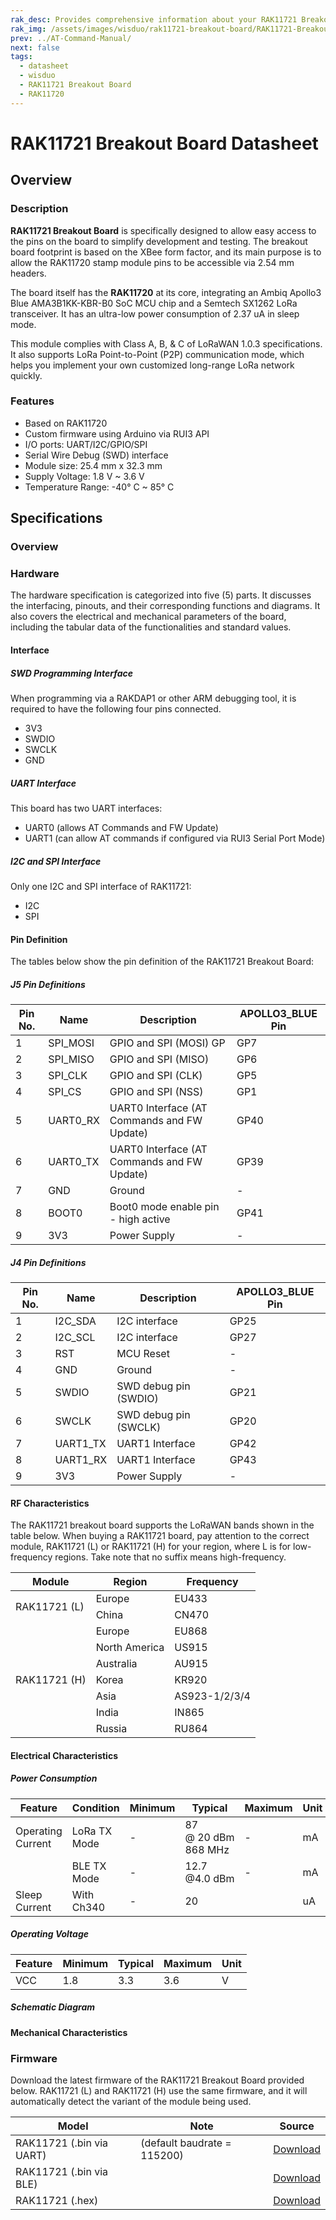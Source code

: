 ```yaml
---
rak_desc: Provides comprehensive information about your RAK11721 Breakout Board to help you use it. This information includes technical specifications, characteristics, and requirements, and it also discusses the device components.
rak_img: /assets/images/wisduo/rak11721-breakout-board/RAK11721-Breakout.png
prev: ../AT-Command-Manual/
next: false
tags:
  - datasheet
  - wisduo
  - RAK11721 Breakout Board
  - RAK11720
---
```


# RAK11721 Breakout Board Datasheet

## Overview

### Description

**RAK11721 Breakout Board** is specifically designed to allow easy access to the pins on the board to simplify development and testing. The breakout board footprint is based on the XBee form factor, and its main purpose is to allow the RAK11720 stamp module pins to be accessible via 2.54&nbsp;mm headers.

The board itself has the **RAK11720** at its core, integrating an Ambiq Apollo3 Blue AMA3B1KK-KBR-B0 SoC MCU chip and a Semtech SX1262 LoRa transceiver. It has an ultra-low power consumption of 2.37&nbsp;uA in sleep mode.

This module complies with Class A, B, & C of LoRaWAN 1.0.3 specifications. It also supports LoRa Point-to-Point (P2P) communication mode, which helps you implement your own customized long-range LoRa network quickly.

### Features

- Based on RAK11720
- Custom firmware using Arduino via RUI3 API
- I/O ports: UART/I2C/GPIO/SPI
- Serial Wire Debug (SWD) interface
- Module size: 25.4&nbsp;mm x 32.3&nbsp;mm
- Supply Voltage: 1.8&nbsp;V ~ 3.6&nbsp;V
- Temperature Range: -40°&nbsp;C ~ 85°&nbsp;C

## Specifications

### Overview

### Hardware

The hardware specification is categorized into five (5) parts. It discusses the interfacing, pinouts, and their corresponding functions and diagrams. It also covers the electrical and mechanical parameters of the board, including the tabular data of the functionalities and standard values.

#### Interface

##### SWD Programming Interface

When programming via a RAKDAP1 or other ARM debugging tool, it is required to have the following four pins connected.

- 3V3
- SWDIO
- SWCLK
- GND

##### UART Interface

This board has two UART interfaces:

- UART0 (allows AT Commands and FW Update)
- UART1 (can allow AT commands if configured via RUI3 Serial Port Mode)

##### I2C and SPI Interface

Only one I2C and SPI interface of RAK11721:

- I2C
- SPI

#### Pin Definition

The tables below show the pin definition of the RAK11721 Breakout Board:

##### J5 Pin Definitions

| Pin No.  | Name     | Description                                 | APOLLO3_BLUE Pin |
| -------- | -------- | ------------------------------------------- | ---------------- |
| 1        | SPI_MOSI | GPIO and SPI (MOSI) GP                      | GP7              |
| 2        | SPI_MISO | GPIO and SPI (MISO)                         | GP6              |
| 3        | SPI_CLK  | GPIO and SPI (CLK)                          | GP5              |
| 4        | SPI_CS   | GPIO and SPI (NSS)                          | GP1              |
| 5        | UART0_RX | UART0 Interface (AT Commands and FW Update) | GP40             |
| 6        | UART0_TX | UART0 Interface (AT Commands and FW Update) | GP39             |
| 7        | GND      | Ground                                      | -                |
| 8        | BOOT0    | Boot0 mode enable pin - high active         | GP41             |
| 9        | 3V3      | Power Supply                                | -                |

##### J4 Pin Definitions

| Pin No. | Name     | Description           | APOLLO3_BLUE Pin |
| ------- | -------- | ----------------------| ---------------- |
| 1       | I2C_SDA  | I2C interface         | GP25             |
| 2       | I2C_SCL  | I2C interface         | GP27             |
| 3       | RST      | MCU Reset             | -                |
| 4       | GND      | Ground                | -                |
| 5       | SWDIO    | SWD debug pin (SWDIO) | GP21             |
| 6       | SWCLK    | SWD debug pin (SWCLK) | GP20             |
| 7       | UART1_TX | UART1 Interface       | GP42             |
| 8       | UART1_RX | UART1 Interface       | GP43             |
| 9       | 3V3      | Power Supply          | -                |

#### RF Characteristics

The RAK11721 breakout board supports the LoRaWAN bands shown in the table below. When buying a RAK11721 board, pay attention to the correct module, RAK11721 (L) or RAK11721 (H) for your region, where L is for low-frequency regions. Take note that no suffix means high-frequency.

<table>
  <thead><tr>
    <th>Module</th>
    <th>Region</th>
    <th>Frequency</th>
  </tr></thead>
<tbody>
  <tr>
    <td rowspan = "2">RAK11721 (L)</td>
    <td>Europe</td>
    <td>EU433</td>
  </tr>
  <tr>
    <td>China</td>
    <td>CN470</td>
  </tr>
    <tr>
    <td rowspan = "7">RAK11721 (H)</td>
    <td>Europe</td>
    <td>EU868</td>
  </tr>
  <tr>
    <td>North America</td>
    <td>US915</td>
  </tr>
  <tr>
    <td>Australia</td>
    <td>AU915</td>
  </tr>
  <tr>
    <td>Korea</td>
    <td>KR920</td>
  </tr>
  <tr>
    <td>Asia</td>
    <td>AS923-1/2/3/4</td>
  </tr>
  <tr>
    <td>India</td>
    <td>IN865</td>
  </tr>
  <tr>
    <td>Russia</td>
    <td>RU864</td>
  </tr>
</tbody>
</table>

#### Electrical Characteristics

##### Power Consumption


| Feature           | Condition    | Minimum | Typical                            | Maximum | Unit |
| ----------------- | ------------ | ------- | ---------------------------------- | ------- | ---- |
| Operating Current | LoRa TX Mode | -       | 87 @&nbsp;20&nbsp;dBm 868&nbsp;MHz | -       | mA   |
|                   | BLE TX Mode  | -       | 12.7 @4.0&nbsp;dBm                 | -       | mA   |
| Sleep Current     | With Ch340   | -       | 20                                 |         | uA   |

##### Operating Voltage

| Feature | Minimum | Typical | Maximum | Unit |
| ------- | ------- | ------- | ------- | ---- |
| VCC     | 1.8     | 3.3     | 3.6     | V    |

##### Schematic Diagram

<rk-img
  src="/assets/images/wisduo/rak11721-breakout-board/datasheet/schematic.png"
  width="100%"
  caption="RAK11721 Schematic Diagram"
/>

#### Mechanical Characteristics

<rk-img
  src="/assets/images/wisduo/rak11721-breakout-board/datasheet/dimensions.png"
  width="30%"
  caption="RAK11721 Mechanical Dimensions"
/>

### Firmware

Download the latest firmware of the RAK11721 Breakout Board provided below. RAK11721 (L) and RAK11721 (H) use the same firmware, and it will automatically detect the variant of the module being used.

| Model                    | Note                               | Source                                                                                                      |
| ------------------------ | ---------------------------------- | ----------------------------------------------------------------------------------------------------------- |
| RAK11721 (.bin via UART) | (default baudrate = 115200)        | [Download](https://downloads.rakwireless.com/RUI/RUI3/Image/RAK11720_latest_Nonsecure_OTA_Package_UART.bin) |
| RAK11721 (.bin via BLE)  |                                    | [Download](https://downloads.rakwireless.com/RUI/RUI3/Image/RAK11720_latest_Nonsecure_OTA_Package_BLE.bin)  |
| RAK11721 (.hex)          |                                    | [Download](https://downloads.rakwireless.com/RUI/RUI3/Image/RAK11720_latest_final.hex)                      |
